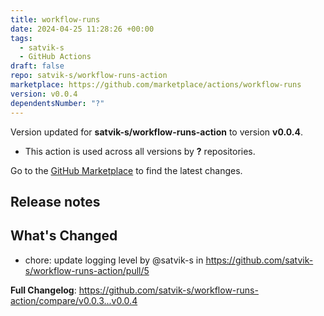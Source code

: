 ```yaml
---
title: workflow-runs
date: 2024-04-25 11:28:26 +00:00
tags:
  - satvik-s
  - GitHub Actions
draft: false
repo: satvik-s/workflow-runs-action
marketplace: https://github.com/marketplace/actions/workflow-runs
version: v0.0.4
dependentsNumber: "?"
---
```



Version updated for **satvik-s/workflow-runs-action** to version **v0.0.4**.
- This action is used across all versions by **?** repositories.

Go to the [GitHub Marketplace](https://github.com/marketplace/actions/workflow-runs) to find the latest changes.

## Release notes

## What's Changed
* chore: update logging level by @satvik-s in https://github.com/satvik-s/workflow-runs-action/pull/5


**Full Changelog**: https://github.com/satvik-s/workflow-runs-action/compare/v0.0.3...v0.0.4
